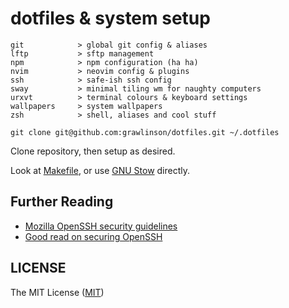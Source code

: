 # dotfiles & system setup

```
git            > global git config & aliases
lftp           > sftp management
npm            > npm configuration (ha ha)
nvim           > neovim config & plugins
ssh            > safe-ish ssh config
sway           > minimal tiling wm for naughty computers
urxvt          > terminal colours & keyboard settings
wallpapers     > system wallpapers
zsh            > shell, aliases and cool stuff
```

`git clone git@github.com:grawlinson/dotfiles.git ~/.dotfiles`

Clone repository, then setup as desired.

Look at [Makefile](Makefile), or use [GNU Stow][url-gnu-stow] directly.

## Further Reading

*   [Mozilla OpenSSH security guidelines][url-mozilla-ssh]
*   [Good read on securing OpenSSH][url-secure-shell]


## LICENSE

The MIT License ([MIT](LICENSE.md))

[url-gnu-stow]:https://www.gnu.org/software/stow/
[url-mozilla-ssh]:https://wiki.mozilla.org/Security/Guidelines/OpenSSH
[url-secure-shell]:https://stribika.github.io/2015/01/04/secure-secure-shell.html
